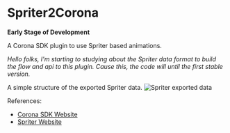 # Spriter2Corona
**Early Stage of Development**

A Corona SDK plugin to use Spriter based animations.


*Hello folks, I'm starting to studying about the Spriter data format to build the flow and api to this plugin. Cause this, the code will until the first stable version.*


A simple structure of the exported Spriter data.
![Spriter exported data](https://raw.githubusercontent.com/Liberton/Spriter2Corona/master/docs/images/spriter_data_example.jpg)


References:
* [Corona SDK Website](http://coronalabs.com)
* [Spriter Website](https://brashmonkey.com)
